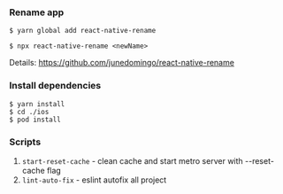### Rename app
```
$ yarn global add react-native-rename

$ npx react-native-rename <newName>
```
Details: https://github.com/junedomingo/react-native-rename

### Install dependencies
```
$ yarn install
$ cd ./ios
$ pod install
```
### Scripts

1. `start-reset-cache` - clean cache and start metro server with --reset-cache flag
2. `lint-auto-fix` - eslint autofix all project 





